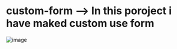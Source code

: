 # custom-form --> In this poroject i have maked custom use form
![image](https://user-images.githubusercontent.com/88707456/170684234-9f470da9-df68-46f8-8470-c60c833c4cac.png)

